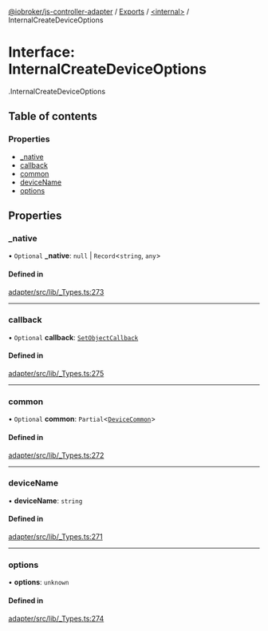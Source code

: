 [@iobroker/js-controller-adapter](../README.md) / [Exports](../modules.md) / [<internal\>](../modules/internal_.md) / InternalCreateDeviceOptions

# Interface: InternalCreateDeviceOptions

[<internal>](../modules/internal_.md).InternalCreateDeviceOptions

## Table of contents

### Properties

- [\_native](internal_.InternalCreateDeviceOptions.md#_native)
- [callback](internal_.InternalCreateDeviceOptions.md#callback)
- [common](internal_.InternalCreateDeviceOptions.md#common)
- [deviceName](internal_.InternalCreateDeviceOptions.md#devicename)
- [options](internal_.InternalCreateDeviceOptions.md#options)

## Properties

### \_native

• `Optional` **\_native**: ``null`` \| `Record`<`string`, `any`\>

#### Defined in

[adapter/src/lib/_Types.ts:273](https://github.com/ioBroker/ioBroker.js-controller/blob/7dd079e8/packages/adapter/src/lib/_Types.ts#L273)

___

### callback

• `Optional` **callback**: [`SetObjectCallback`](../modules/internal_.md#setobjectcallback)

#### Defined in

[adapter/src/lib/_Types.ts:275](https://github.com/ioBroker/ioBroker.js-controller/blob/7dd079e8/packages/adapter/src/lib/_Types.ts#L275)

___

### common

• `Optional` **common**: `Partial`<[`DeviceCommon`](internal_.DeviceCommon.md)\>

#### Defined in

[adapter/src/lib/_Types.ts:272](https://github.com/ioBroker/ioBroker.js-controller/blob/7dd079e8/packages/adapter/src/lib/_Types.ts#L272)

___

### deviceName

• **deviceName**: `string`

#### Defined in

[adapter/src/lib/_Types.ts:271](https://github.com/ioBroker/ioBroker.js-controller/blob/7dd079e8/packages/adapter/src/lib/_Types.ts#L271)

___

### options

• **options**: `unknown`

#### Defined in

[adapter/src/lib/_Types.ts:274](https://github.com/ioBroker/ioBroker.js-controller/blob/7dd079e8/packages/adapter/src/lib/_Types.ts#L274)

